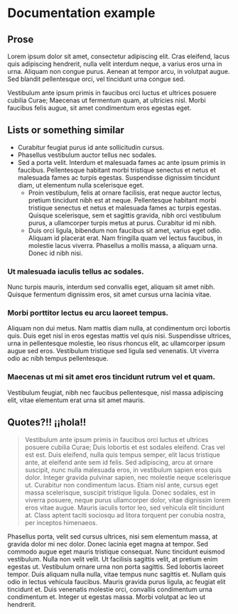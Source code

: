 # Documentation example

## Prose

Lorem ipsum dolor sit amet, consectetur adipiscing elit. Cras eleifend, lacus quis adipiscing hendrerit, nulla velit interdum neque, a varius eros urna in urna. Aliquam non congue purus. Aenean at tempor arcu, in volutpat augue. Sed blandit pellentesque orci, vel tincidunt urna congue sed.

Vestibulum ante ipsum primis in faucibus orci luctus et ultrices posuere cubilia Curae; Maecenas ut fermentum quam, at ultricies nisl. Morbi faucibus felis augue, sit amet condimentum eros egestas eget.

## Lists or something similar

* Curabitur feugiat purus id ante sollicitudin cursus. 
* Phasellus vestibulum auctor tellus nec sodales. 
* Sed a porta velit. Interdum et malesuada fames ac ante ipsum primis in faucibus. Pellentesque habitant morbi tristique senectus et netus et malesuada fames ac turpis egestas. Suspendisse dignissim tincidunt diam, ut elementum nulla scelerisque eget. 
    * Proin vestibulum, felis at ornare facilisis, erat neque auctor lectus, pretium tincidunt nibh est at neque. Pellentesque habitant morbi tristique senectus et netus et malesuada fames ac turpis egestas. Quisque scelerisque, sem et sagittis gravida, nibh orci vestibulum purus, a ullamcorper turpis metus at purus. Curabitur id mi nibh. 
    * Duis orci ligula, bibendum non faucibus sit amet, varius eget odio. Aliquam id placerat erat. Nam fringilla quam vel lectus faucibus, in molestie lacus viverra. Phasellus a mollis massa, a aliquam urna. Donec id nibh nisi.

### Ut malesuada iaculis tellus ac sodales.


Nunc turpis mauris, interdum sed convallis eget, aliquam sit amet nibh. Quisque fermentum dignissim eros, sit amet cursus urna lacinia vitae. 

### Morbi porttitor lectus eu arcu laoreet tempus. 

Aliquam non dui metus. Nam mattis diam nulla, at condimentum orci lobortis quis. Duis eget nisl in eros egestas mattis vel quis nisi. Suspendisse ultrices, urna in pellentesque molestie, leo risus rhoncus elit, ac ullamcorper ipsum augue sed eros. Vestibulum tristique sed ligula sed venenatis. Ut viverra odio ac nibh tempus pellentesque. 

### Maecenas ut mi sit amet eros tincidunt rutrum vel et quam. 

Vestibulum feugiat, nibh nec faucibus pellentesque, nisl massa adipiscing elit, vitae elementum erat urna sit amet mauris.

## Quotes?!! ¡¡hola!!

> Vestibulum ante ipsum primis in faucibus orci luctus et ultrices posuere cubilia Curae; Duis lobortis et est sodales eleifend. Cras vel est est. Duis eleifend, nulla quis tempus semper, elit lacus tristique ante, at eleifend ante sem id felis. Sed adipiscing, arcu at ornare suscipit, nunc nulla malesuada eros, in vestibulum sapien eros quis dolor. Integer gravida pulvinar sapien, nec molestie neque scelerisque ut. Curabitur non condimentum lacus. Etiam nisl ante, cursus eget massa scelerisque, suscipit tristique ligula. Donec sodales, est in viverra posuere, neque purus ullamcorper dolor, vitae dignissim lorem eros vitae augue. Mauris iaculis tortor leo, sed vehicula elit tincidunt at. Class aptent taciti sociosqu ad litora torquent per conubia nostra, per inceptos himenaeos.

Phasellus porta, velit sed cursus ultrices, nisi sem elementum massa, at gravida dolor mi nec dolor. Donec lacinia eget magna at tempor. Sed commodo augue eget mauris tristique consequat. Nunc tincidunt euismod vestibulum. Nulla non velit velit. Ut facilisis sagittis velit, at pretium enim egestas ut. Vestibulum ornare urna non porta sagittis. Sed lobortis laoreet tempor. Duis aliquam nulla nulla, vitae tempus nunc sagittis et. Nullam quis odio in lectus vehicula faucibus. Mauris gravida purus ligula, ac feugiat elit tincidunt et. Duis venenatis molestie orci, convallis condimentum urna condimentum et. Integer ut egestas massa. Morbi volutpat ac leo ut hendrerit. 